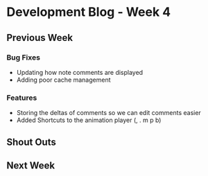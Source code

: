 # Development Blog - Week 4

## Previous Week

### Bug Fixes

- Updating how note comments are displayed
- Adding poor cache management

### Features

- Storing the deltas of comments so we can edit comments easier
- Added Shortcuts to the animation player (, . m p b)

## Shout Outs

## Next Week
